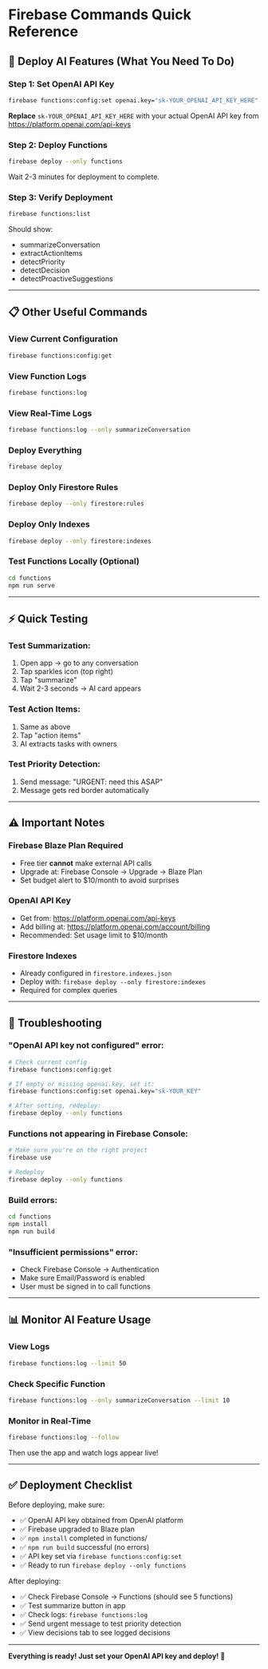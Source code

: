 # Firebase Commands Quick Reference

## 🚀 Deploy AI Features (What You Need To Do)

### Step 1: Set OpenAI API Key
```bash
firebase functions:config:set openai.key="sk-YOUR_OPENAI_API_KEY_HERE"
```
**Replace** `sk-YOUR_OPENAI_API_KEY_HERE` with your actual OpenAI API key from https://platform.openai.com/api-keys

### Step 2: Deploy Functions
```bash
firebase deploy --only functions
```

Wait 2-3 minutes for deployment to complete.

### Step 3: Verify Deployment
```bash
firebase functions:list
```

Should show:
- summarizeConversation
- extractActionItems
- detectPriority
- detectDecision
- detectProactiveSuggestions

---

## 📋 Other Useful Commands

### View Current Configuration
```bash
firebase functions:config:get
```

### View Function Logs
```bash
firebase functions:log
```

### View Real-Time Logs
```bash
firebase functions:log --only summarizeConversation
```

### Deploy Everything
```bash
firebase deploy
```

### Deploy Only Firestore Rules
```bash
firebase deploy --only firestore:rules
```

### Deploy Only Indexes
```bash
firebase deploy --only firestore:indexes
```

### Test Functions Locally (Optional)
```bash
cd functions
npm run serve
```

---

## ⚡ Quick Testing

### Test Summarization:
1. Open app → go to any conversation
2. Tap sparkles icon (top right)
3. Tap "summarize"
4. Wait 2-3 seconds → AI card appears

### Test Action Items:
1. Same as above
2. Tap "action items"
3. AI extracts tasks with owners

### Test Priority Detection:
1. Send message: "URGENT: need this ASAP"
2. Message gets red border automatically

---

## ⚠️ Important Notes

### Firebase Blaze Plan Required
- Free tier **cannot** make external API calls
- Upgrade at: Firebase Console → Upgrade → Blaze Plan
- Set budget alert to $10/month to avoid surprises

### OpenAI API Key
- Get from: https://platform.openai.com/api-keys
- Add billing at: https://platform.openai.com/account/billing
- Recommended: Set usage limit to $10/month

### Firestore Indexes
- Already configured in `firestore.indexes.json`
- Deploy with: `firebase deploy --only firestore:indexes`
- Required for complex queries

---

## 🐛 Troubleshooting

### "OpenAI API key not configured" error:
```bash
# Check current config
firebase functions:config:get

# If empty or missing openai.key, set it:
firebase functions:config:set openai.key="sk-YOUR_KEY"

# After setting, redeploy:
firebase deploy --only functions
```

### Functions not appearing in Firebase Console:
```bash
# Make sure you're on the right project
firebase use

# Redeploy
firebase deploy --only functions
```

### Build errors:
```bash
cd functions
npm install
npm run build
```

### "Insufficient permissions" error:
- Check Firebase Console → Authentication
- Make sure Email/Password is enabled
- User must be signed in to call functions

---

## 📊 Monitor AI Feature Usage

### View Logs
```bash
firebase functions:log --limit 50
```

### Check Specific Function
```bash
firebase functions:log --only summarizeConversation --limit 10
```

### Monitor in Real-Time
```bash
firebase functions:log --follow
```

Then use the app and watch logs appear live!

---

## ✅ Deployment Checklist

Before deploying, make sure:
- ✅ OpenAI API key obtained from OpenAI platform
- ✅ Firebase upgraded to Blaze plan
- ✅ `npm install` completed in functions/
- ✅ `npm run build` successful (no errors)
- ✅ API key set via `firebase functions:config:set`
- ✅ Ready to run `firebase deploy --only functions`

After deploying:
- ✅ Check Firebase Console → Functions (should see 5 functions)
- ✅ Test summarize button in app
- ✅ Check logs: `firebase functions:log`
- ✅ Send urgent message to test priority detection
- ✅ View decisions tab to see logged decisions

---

**Everything is ready! Just set your OpenAI API key and deploy! 🚀**

